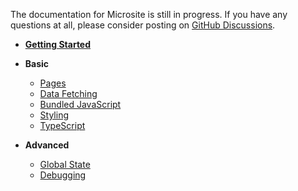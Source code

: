The documentation for Microsite is still in progress. If you have any questions at all, please consider posting on [GitHub Discussions](https://github.com/natemoo-re/microsite/discussions).

- [**Getting Started**](./getting-started.md)

- **Basic**
    - [Pages](./basic/pages.md)
    - [Data Fetching](./basic/data-fetching.md)
    - [Bundled JavaScript](./basic/bundled-javascript.md)
    - [Styling](./basic/styling.md)
    - [TypeScript](./basic/typescript.md)
- **Advanced**
    - [Global State](./advanced/global-state.md)
    - [Debugging](./advanced/debugging.md)
